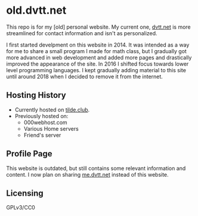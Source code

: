 # old.dvtt.net
  This repo is for my [old] personal website. My current one, [dvtt.net](https://dvtt.net) is more streamlined for contact information and isn't as personalized.

  I first started develpment on this website in 2014. It was intended as a way for me to share a small program I made for math class, but I gradually got more advanced in web development and added more pages and drastically improved the appearance of the site. In 2016 I shifted focus towards lower level programming languages. I kept gradually adding material to this site until around 2018 when I decided to remove it from the internet.

## Hosting History
- Currently hosted on [tilde.club](http://tilde.club/~dvtate/old).
- Previously hosted on:
  - 000webhost.com
  - Various Home servers
  - Friend's server

## Profile Page
This website is outdated, but still contains some relevant information and content. I now plan on sharing  [me.dvtt.net](https://github.com/dvtate/me.dvtt.net) instead of this website.

## Licensing
GPLv3/CC0

